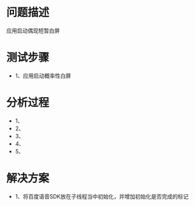 # 问题描述
应用启动偶现短暂白屏


# 测试步骤

* 1、应用启动概率性白屏

# 分析过程

* 1、
* 2、
* 3、
* 4、
* 5、


# 解决方案

* 1、将百度语音SDK放在子线程当中初始化，并增加初始化是否完成的标记